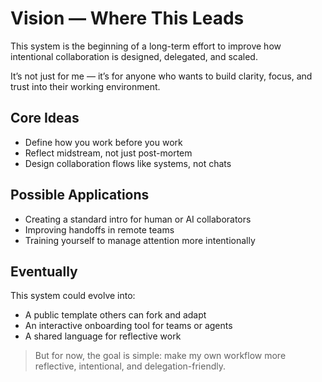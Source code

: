 # Vision — Where This Leads

This system is the beginning of a long-term effort to improve how intentional collaboration is designed, delegated, and scaled.

It’s not just for me — it’s for anyone who wants to build clarity, focus, and trust into their working environment.

## Core Ideas
- Define how you work before you work
- Reflect midstream, not just post-mortem
- Design collaboration flows like systems, not chats

## Possible Applications
- Creating a standard intro for human or AI collaborators
- Improving handoffs in remote teams
- Training yourself to manage attention more intentionally

## Eventually
This system could evolve into:
- A public template others can fork and adapt
- An interactive onboarding tool for teams or agents
- A shared language for reflective work

> But for now, the goal is simple: make my own workflow more reflective, intentional, and delegation-friendly.
